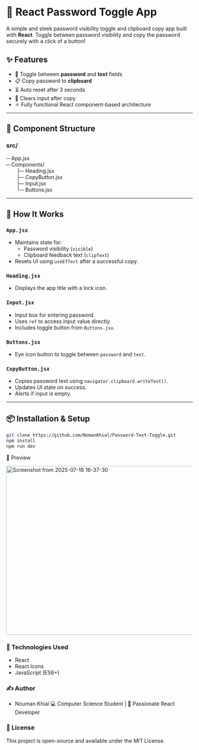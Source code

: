 # 🔐 React Password Toggle App

A simple and sleek password visibility toggle and clipboard copy app built with **React**. Toggle between password visibility and copy the password securely with a click of a button!

## ✨ Features

- 🔁 Toggle between **password** and **text** fields  
- 📋 Copy password to **clipboard**  
- ⏳ Auto reset after 3 seconds  
- 🧼 Clears input after copy  
- ⚛️ Fully functional React component-based architecture  

---

## 🧩 Component Structure

### src/

─ App.jsx  
─ Components/  
  ├─ Heading.jsx  
  ├─ CopyButton.jsx  
  ├─ Input.jsx  
  └─ Buttons.jsx  

---

## 🚀 How It Works

### `App.jsx`
- Maintains state for:
  - Password visibility (`visible`)
  - Clipboard feedback text (`clipText`)
- Resets UI using `useEffect` after a successful copy.

### `Heading.jsx`
- Displays the app title with a lock icon.

### `Input.jsx`
- Input box for entering password.
- Uses `ref` to access input value directly.
- Includes toggle button from `Buttons.jsx`.

### `Buttons.jsx`
- Eye icon button to toggle between `password` and `text`.

### `CopyButton.jsx`
- Copies password text using `navigator.clipboard.writeText()`.
- Updates UI state on success.
- Alerts if input is empty.

---

## 📦 Installation & Setup

```bash
git clone https://github.com/NomanKhial/Password-Text-Toggle.git
npm install
npm run dev
```



📸 Preview

<img width="1074" height="456" alt="Screenshot from 2025-07-18 16-37-30" src="https://github.com/user-attachments/assets/30254b86-f99f-4ed1-95c9-940c5a782c22" />

### 🔧 Technologies Used
- React
- React Icons
- JavaScript (ES6+)

### ✍️ Author
- Nouman Khial 💻 Computer Science Student | 🚀 Passionate React Developer

### 📜 License
This project is open-source and available under the MIT License.



